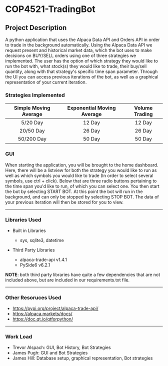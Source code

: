 # **COP4521-TradingBot**

## **Project Description** 
A python application that uses the Alpaca Data API and Orders API in order to trade in the background automatically. Using the Alpaca Data API we request present and historical market data, which the bot uses to make decisions on BUY/SELL orders using one of three strategies we implemented. The user has the option of which strategy they would like to run the bot with, what stock(s) they would like to trade, their buy/sell quantity, along with that strategy's specific time span parameter. Through the UI you can access previous iterations of the bot, as well as a graphical representation of your current iteration.

### Strategies Implemented
| Simple Moving Average  |  Exponential Moving Average | Volume Trading |
|:-:|:-:|:-:|
| 5/20 Day | 12 Day  | 12 Day |
| 20/50 Day |  26 Day | 26 Day |
| 50/200 Day | 50 Day | 50 Day |

### GUI
When starting the application, you will be brought to the home dashboard. Here, there will be a listview for both the strategy you would like to run as well as which symbols you would like to trade (In order to select several symbols, use ctrl + click). Below that are three radio buttons pertaining to the time span you'd like to run, of which you can select one. You then start the bot by selecting START BOT. At this point the bot will run in the background, and can only be stopped by selecting STOP BOT. The data of 
your previous iteration will then be stored for you to view.

- - - -

### Libraries Used

* Built in Libraries
   - sys, sqlite3, datetime

* Third Party Libraries
   * alpaca-trade-api v1.4.1
   * PySide6 v6.2.1
   
**NOTE**: both third party libraries have quite a few dependencies that are not included above, but are included in our requirements.txt file.

- - - -
### Other Resoruces Used
* https://pypi.org/project/alpaca-trade-api/
* https://alpaca.markets/docs/
* https://doc.qt.io/qtforpython/

- - - -

### Work Load
* Trevor Alspach: GUI, Bot History, Bot Strategies
* James Pugh: GUI and Bot Strategies
* James Hill: Database setup, graphical representation, Bot strategies

